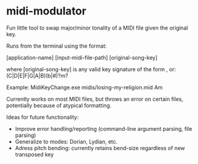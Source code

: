 midi-modulator
==============

Fun little tool to swap major/minor tonality of a MIDI file given the original key.

Runs from the terminal using the format: 

[application-name] [input-midi-file-path] [original-song-key]

where [original-song-key] is any valid key signature of the form <tonic><tonality>, or: (C|D|E|F|G|A|B)(b|#)?m?

Example: MidiKeyChange.exe midis/losing-my-religion.mid Am

Currently works on most MIDI files, but throws an error on certain files, potentially because of atypical formatting.

Ideas for future functionality:
- Improve error handling/reporting (command-line argument parsing, file parsing)
- Generalize to modes: Dorian, Lydian, etc.
- Adress pitch bending: currently retains bend-size regardless of new transposed key

